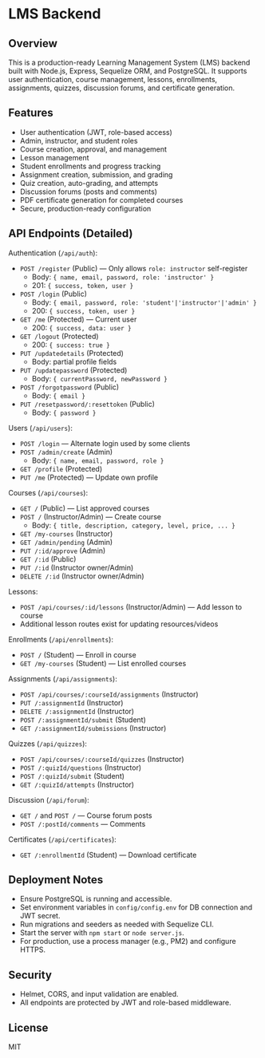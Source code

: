 # LMS Backend

## Overview
This is a production-ready Learning Management System (LMS) backend built with Node.js, Express, Sequelize ORM, and PostgreSQL. It supports user authentication, course management, lessons, enrollments, assignments, quizzes, discussion forums, and certificate generation.

## Features
- User authentication (JWT, role-based access)
- Admin, instructor, and student roles
- Course creation, approval, and management
- Lesson management
- Student enrollments and progress tracking
- Assignment creation, submission, and grading
- Quiz creation, auto-grading, and attempts
- Discussion forums (posts and comments)
- PDF certificate generation for completed courses
- Secure, production-ready configuration

## API Endpoints (Detailed)

Authentication (`/api/auth`):
- `POST /register` (Public) — Only allows `role: instructor` self-register
  - Body: `{ name, email, password, role: 'instructor' }`
  - 201: `{ success, token, user }`
- `POST /login` (Public)
  - Body: `{ email, password, role: 'student'|'instructor'|'admin' }`
  - 200: `{ success, token, user }`
- `GET /me` (Protected) — Current user
  - 200: `{ success, data: user }`
- `GET /logout` (Protected)
  - 200: `{ success: true }`
- `PUT /updatedetails` (Protected)
  - Body: partial profile fields
- `PUT /updatepassword` (Protected)
  - Body: `{ currentPassword, newPassword }`
- `POST /forgotpassword` (Public)
  - Body: `{ email }`
- `PUT /resetpassword/:resettoken` (Public)
  - Body: `{ password }`

Users (`/api/users`):
- `POST /login` — Alternate login used by some clients
- `POST /admin/create` (Admin)
  - Body: `{ name, email, password, role }`
- `GET /profile` (Protected)
- `PUT /me` (Protected) — Update own profile

Courses (`/api/courses`):
- `GET /` (Public) — List approved courses
- `POST /` (Instructor/Admin) — Create course
  - Body: `{ title, description, category, level, price, ... }`
- `GET /my-courses` (Instructor)
- `GET /admin/pending` (Admin)
- `PUT /:id/approve` (Admin)
- `GET /:id` (Public)
- `PUT /:id` (Instructor owner/Admin)
- `DELETE /:id` (Instructor owner/Admin)

Lessons:
- `POST /api/courses/:id/lessons` (Instructor/Admin) — Add lesson to course
- Additional lesson routes exist for updating resources/videos

Enrollments (`/api/enrollments`):
- `POST /` (Student) — Enroll in course
- `GET /my-courses` (Student) — List enrolled courses

Assignments (`/api/assignments`):
- `POST /api/courses/:courseId/assignments` (Instructor)
- `PUT /:assignmentId` (Instructor)
- `DELETE /:assignmentId` (Instructor)
- `POST /:assignmentId/submit` (Student)
- `GET /:assignmentId/submissions` (Instructor)

Quizzes (`/api/quizzes`):
- `POST /api/courses/:courseId/quizzes` (Instructor)
- `POST /:quizId/questions` (Instructor)
- `POST /:quizId/submit` (Student)
- `GET /:quizId/attempts` (Instructor)

Discussion (`/api/forum`):
- `GET /` and `POST /` — Course forum posts
- `POST /:postId/comments` — Comments

Certificates (`/api/certificates`):
- `GET /:enrollmentId` (Student) — Download certificate

## Deployment Notes
- Ensure PostgreSQL is running and accessible.
- Set environment variables in `config/config.env` for DB connection and JWT secret.
- Run migrations and seeders as needed with Sequelize CLI.
- Start the server with `npm start` or `node server.js`.
- For production, use a process manager (e.g., PM2) and configure HTTPS.

## Security
- Helmet, CORS, and input validation are enabled.
- All endpoints are protected by JWT and role-based middleware.

## License
MIT
